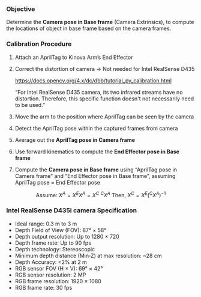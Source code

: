 ### **Objective**

Determine the **Camera pose in Base frame** (Camera Extrinsics), to compute the locations of object in base frame based on the camera frames.

### Calibration **Procedure**

1. Attach an AprilTag to Kinova Arm’s End Effector
2. Correct the distortion of camera → Not needed for Intel RealSense D435
    
    https://docs.opencv.org/4.x/dc/dbb/tutorial_py_calibration.html
    
    “For Intel RealSense D435 camera, its two infrared streams have no distortion. Therefore, this specific function doesn't not necessarily need to be used.”
    
3. Move the arm to the position where AprilTag can be seen by the camera
4. Detect the AprilTag pose within the captured frames from camera
5. Average out the **AprilTag pose in Camera frame**
6. Use forward kinematics to compute the **End Effector pose in Base frame**
7. Compute the **Camera pose in Base frame** using “AprilTag pose in Camera frame” and “End Effector pose in Base frame”, assuming AprilTag pose = End Effector pose

$$
\text{Assume: } X^A = X^E
X^A = X^C\ ^CX^A
\text{ Then, } X^C = X^E (^CX^A)^{-1}
$$

### **Intel RealSense D435i camera Specification**

- Ideal range: 0.3 m to 3 m
- Depth Field of View (FOV): 87° × 58°
- Depth output resolution: Up to 1280 × 720
- Depth frame rate: Up to 90 fps
- Depth technology: Stereoscopic
- Minimum depth distance (Min‑Z) at max resolution: ~28 cm
- Depth Accuracy: <2% at 2 m
- RGB sensor FOV (H × V): 69° × 42°
- RGB sensor resolution: 2 MP
- RGB frame resolution: 1920 × 1080
- RGB frame rate: 30 fps